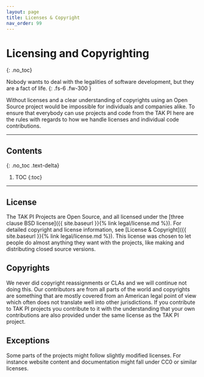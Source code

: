 ```yaml
---
layout: page
title: Licenses & Copyright
nav_order: 99
---
```


# Licensing and Copyrighting
{: .no_toc}

Nobody wants to deal with the legalities of software development, but they are a fact of life.
{: .fs-6 .fw-300 }

Without licenses and a clear understanding of copyrights using an Open Source project would be impossible for individuals and companies alike. To ensure that everybody can use projects and code from the TAK PI here are the rules with regards to how we handle licenses and individual code contributions.

---

## Contents
{: .no_toc .text-delta}

1. TOC
{:toc}

---

## License

The TAK PI Projects are Open Source, and all licensed under the [three clause BSD license]({{ site.baseurl }}{% link legal/license.md %}). For detailed copyright and license information, see [License & Copyright]({{ site.baseurl }}{% link legal/license.md %}). This license was chosen to let people do almost anything they want with the projects, like making and distributing closed source versions.

## Copyrights

We never did copyright reassignments or CLAs and we will continue not doing this. Our contributors are from all parts of the world and copyrights are something that are mostly covered from an American legal point of view which often does not translate well into other jurisdictions. If you contribute to TAK PI projects you contribute to it with the understanding that your own contributions are also provided under the same license as the TAK PI project.

## Exceptions

Some parts of the projects might follow slightly modified licenses. For instance website content and documentation might fall under CC0 or similar licenses.
